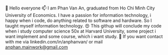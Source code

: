 👋 Hello everyone
📫 I am Phan Van An, graduated from Ho Chi Minh City University of Economics. I have a passion for information technology, i happy when i code, do anything related to software and hardware. So I taught myself information technology.
😍 This githup will conclude my code when i study computer science 50x at Harvard University, some project i want implement and some course, which i want study.
💖 If you want contact with me via linkedin.com/in/anphanvan/ or mail anphan.mainwork@gmail.com